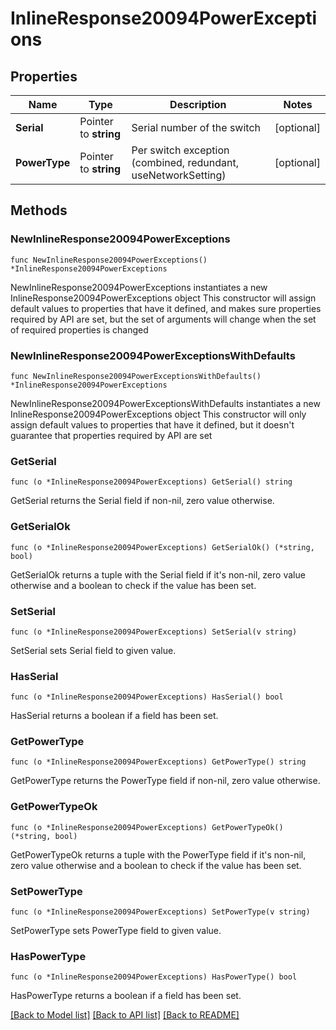 # InlineResponse20094PowerExceptions

## Properties

Name | Type | Description | Notes
------------ | ------------- | ------------- | -------------
**Serial** | Pointer to **string** | Serial number of the switch | [optional] 
**PowerType** | Pointer to **string** | Per switch exception (combined, redundant, useNetworkSetting) | [optional] 

## Methods

### NewInlineResponse20094PowerExceptions

`func NewInlineResponse20094PowerExceptions() *InlineResponse20094PowerExceptions`

NewInlineResponse20094PowerExceptions instantiates a new InlineResponse20094PowerExceptions object
This constructor will assign default values to properties that have it defined,
and makes sure properties required by API are set, but the set of arguments
will change when the set of required properties is changed

### NewInlineResponse20094PowerExceptionsWithDefaults

`func NewInlineResponse20094PowerExceptionsWithDefaults() *InlineResponse20094PowerExceptions`

NewInlineResponse20094PowerExceptionsWithDefaults instantiates a new InlineResponse20094PowerExceptions object
This constructor will only assign default values to properties that have it defined,
but it doesn't guarantee that properties required by API are set

### GetSerial

`func (o *InlineResponse20094PowerExceptions) GetSerial() string`

GetSerial returns the Serial field if non-nil, zero value otherwise.

### GetSerialOk

`func (o *InlineResponse20094PowerExceptions) GetSerialOk() (*string, bool)`

GetSerialOk returns a tuple with the Serial field if it's non-nil, zero value otherwise
and a boolean to check if the value has been set.

### SetSerial

`func (o *InlineResponse20094PowerExceptions) SetSerial(v string)`

SetSerial sets Serial field to given value.

### HasSerial

`func (o *InlineResponse20094PowerExceptions) HasSerial() bool`

HasSerial returns a boolean if a field has been set.

### GetPowerType

`func (o *InlineResponse20094PowerExceptions) GetPowerType() string`

GetPowerType returns the PowerType field if non-nil, zero value otherwise.

### GetPowerTypeOk

`func (o *InlineResponse20094PowerExceptions) GetPowerTypeOk() (*string, bool)`

GetPowerTypeOk returns a tuple with the PowerType field if it's non-nil, zero value otherwise
and a boolean to check if the value has been set.

### SetPowerType

`func (o *InlineResponse20094PowerExceptions) SetPowerType(v string)`

SetPowerType sets PowerType field to given value.

### HasPowerType

`func (o *InlineResponse20094PowerExceptions) HasPowerType() bool`

HasPowerType returns a boolean if a field has been set.


[[Back to Model list]](../README.md#documentation-for-models) [[Back to API list]](../README.md#documentation-for-api-endpoints) [[Back to README]](../README.md)


